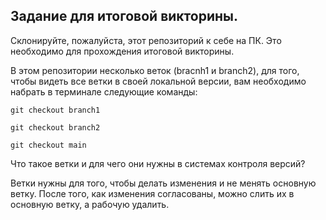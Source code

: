 ## Задание для итоговой викторины.

Склонируйте, пожалуйста, этот репозиторий к себе на ПК. 
Это необходимо для прохождения итоговой викторины.

В этом репозитории несколько веток (bracnh1 и branch2), для того, чтобы видеть все ветки в своей локальной версии, вам необходимо набрать в терминале следующие команды:

 ``` git checkout branch1 ```
 
 ``` git checkout branch2 ```
 
 ``` git checkout main ```
 
Что такое ветки и для чего они нужны в системах контроля версий?

Ветки нужны для того, чтобы делать изменения и не менять основную ветку. После того, как изменения согласованы, можно слить их в основную ветку, а рабочую удалить.
